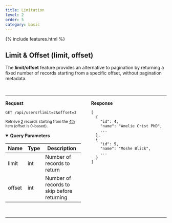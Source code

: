 ```yaml
---
title: Limitation
level: 2
order: 5
category: basic
---
```


{% include features.html %}

## Limit & Offset (limit, offset)

The **limit/offset** feature provides an alternative to pagination by returning a fixed number of records starting from a specific offset, without pagination metadata.

<br>

---

<div style="display: flex; gap: 2rem; align-items: flex-start;" class="req-res">

<div style="flex: 1;" class="highlight">
<strong>Request</strong>

<pre class="highlight"><code>GET /api/users?limit=2&offset=3</code></pre>

<sup>Retrieve <ins>2</ins> records starting from the <ins>4th</ins> item (offset is 0-based).</sup>

<details open class="sup">
<summary><strong>Query Parameters</strong></summary>

| Name   | Type | Description                                |
|--------|------|--------------------------------------------|
| limit  | int  | Number of records to return                |
| offset | int  | Number of records to skip before returning |
</details>

</div>

<div style="flex: 1;">
<strong>Response</strong>

<pre><code>[
  {
    "id": 4,
    "name": "Amelie Crist PhD",
    ...
  },
  {
    "id": 5,
    "name": "Moshe Blick",
    ...
  }
]
</code></pre>

</div>

</div>

<br>

---
